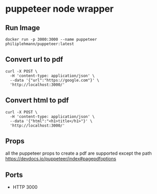 # puppeteer node wrapper

## Run Image

```
docker run -p 3000:3000 --name puppeteer philiplehmann/puppeteer:latest
```

## Convert url to pdf

```
curl -X POST \
  -H 'content-type: application/json' \
  --data '{"url":"https://google.com"}' \
  'http://localhost:3000/'
```

## Convert html to pdf

```
curl -X POST \
  -H 'content-type: application/json' \
  --data '{"html":"<h1>title</h1>"}' \
  'http://localhost:3000/'
```

## Props
all the puppeteer props to create a pdf are supported except the path
https://devdocs.io/puppeteer/index#pagepdfoptions


## Ports

- HTTP 3000
